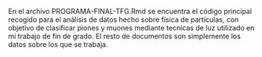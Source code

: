 En el archivo PROGRAMA-FINAL-TFG.Rmd se encuentra el código principal recogido para el análisis de datos hecho sobre física de partículas, con objetivo de clasificar piones y muones mediante
tecnicas de luz utilizado en mi trabajo de fin de grado. El resto de documentos son simplemente los datos sobre los que se trabaja.
